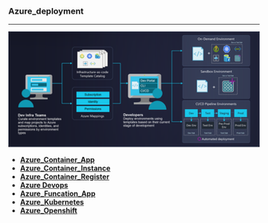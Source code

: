 ### Azure_deployment

---

![](../img/azure-deployment-environments-scenarios.png)

-  **[Azure_Container_App](container_app)** 
-  **[Azure_Container_Instance](container_instance)** 
-  **[Azure_Container_Register](container_register)** 
-  **[Azure Devops](devops)** 
-  **[Azure_Funcation_App](funcation_app)** 
-  **[Azure_Kubernetes](kubernetes)**  
-  **[Azure_Openshift](openshift)** 
